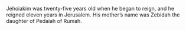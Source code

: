 Jehoiakim was twenty-five years old when he began to reign, and he reigned eleven years in Jerusalem. His mother’s name was Zebidah the daughter of Pedaiah of Rumah.
